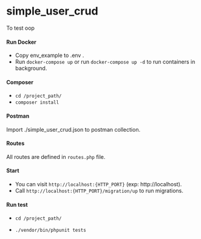 # simple_user_crud
To test oop

#### Run Docker
 - Copy env_example to .env .
 - Run `docker-compose up` or run `docker-compose up -d` to run containers in background.

#### Composer

 - `cd /project_path/`
 - `composer install`

#### Postman
 Import ./simple_user_crud.json to postman collection.
 
 
#### Routes
All routes are defined in `routes.php` file.

#### Start

 - You can visit `http://localhost:{HTTP_PORT}` (exp: http://localhost).
 - Call `http://localhost:{HTTP_PORT}/migration/up` to run migrations.

#### Run test

- `cd /project_path/`

- `./vendor/bin/phpunit tests`

